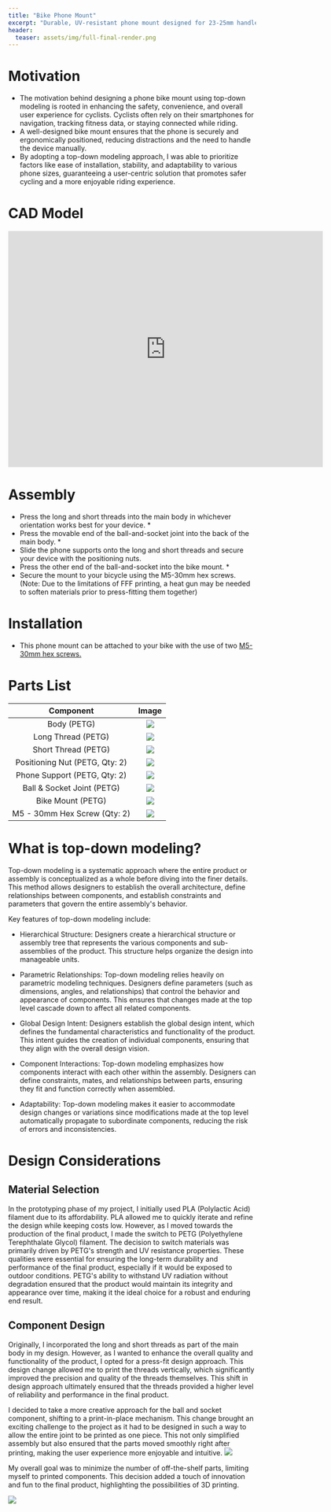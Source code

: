 ```yaml
---
title: "Bike Phone Mount"
excerpt: "Durable, UV-resistant phone mount designed for 23-25mm handlebars."
header:
  teaser: assets/img/full-final-render.png
---
```

# Motivation
  * The motivation behind designing a phone bike mount using top-down modeling is rooted in enhancing the safety, convenience, and overall user experience for cyclists. Cyclists often rely on their smartphones for navigation, tracking fitness data, or staying connected while riding. 
  * A well-designed bike mount ensures that the phone is securely and ergonomically positioned, reducing distractions and the need to handle the device manually. 
  * By adopting a top-down modeling approach, I was able to prioritize factors like ease of installation, stability, and adaptability to various phone sizes, guaranteeing a user-centric solution that promotes safer cycling and a more enjoyable riding experience.

# CAD Model
<iframe src="https://vanderbilt643.autodesk360.com/shares/public/SH512d4QTec90decfa6ef55bd0e2e4874408?mode=embed" width="640" height="480" allowfullscreen="true" webkitallowfullscreen="true" mozallowfullscreen="true"  frameborder="0"></iframe>

# Assembly
  * Press the long and short threads into the main body in whichever orientation works best for your device. *
  * Press the movable end of the ball-and-socket joint into the back of the main body. *
  * Slide the phone supports onto the long and short threads and secure your device with the positioning nuts.
  * Press the other end of the ball-and-socket into the bike mount. *
  * Secure the mount to your bicycle using the M5-30mm hex screws.
  (Note: Due to the limitations of FFF printing, a heat gun may be needed to soften materials prior to press-fitting them together)

# Installation
  * This phone mount can be attached to your bike with the use of two [M5-30mm hex screws.](https://www.mcmaster.com/products/screws/alloy-steel-socket-head-screws-8/length~30-0-mm/length~30-mm/?s=m5+screws)

# Parts List

|                 Component                 | Image |
|:-----------------------------------------:|:-----:|
|      Body (PETG)                            |   ![](/assets/img/body-render.png)        |
|      Long Thread  (PETG)                    |   ![](/assets/img/long-render.png)        |
|      Short Thread  (PETG)                   |   ![](/assets/img/short-render.png)       |
|      Positioning Nut  (PETG, Qty: 2)        |   ![](/assets/img/nut-render.png)         |
|      Phone Support (PETG, Qty: 2)           |   ![](/assets/img/constraint-render.png)  |
|      Ball & Socket Joint (PETG)             |   ![](/assets/img/ball-socket-render.png) |
|      Bike Mount (PETG)                      |   ![](/assets/img/mount-render.png)       |
|      M5 - 30mm Hex Screw (Qty: 2)           |   ![](/assets/img/m5-30.png)              |

# What is top-down modeling?
Top-down modeling is a systematic approach where the entire product or assembly is conceptualized as a whole before diving into the finer details. This method allows designers to establish the overall architecture, define relationships between components, and establish constraints and parameters that govern the entire assembly's behavior.

Key features of top-down modeling include:

  * Hierarchical Structure: Designers create a hierarchical structure or assembly tree that represents the various components and sub-assemblies of the product. This structure helps organize the design into manageable units.

  * Parametric Relationships: Top-down modeling relies heavily on parametric modeling techniques. Designers define parameters (such as dimensions, angles, and relationships) that control the behavior and appearance of components. This ensures that changes made at the top level cascade down to affect all related components.

  * Global Design Intent: Designers establish the global design intent, which defines the fundamental characteristics and functionality of the product. This intent guides the creation of individual components, ensuring that they align with the overall design vision.

  * Component Interactions: Top-down modeling emphasizes how components interact with each other within the assembly. Designers can define constraints, mates, and relationships between parts, ensuring they fit and function correctly when assembled.

  * Adaptability: Top-down modeling makes it easier to accommodate design changes or variations since modifications made at the top level automatically propagate to subordinate components, reducing the risk of errors and inconsistencies.

# Design Considerations
## Material Selection
In the prototyping phase of my project, I initially used PLA (Polylactic Acid) filament due to its affordability. PLA allowed me to quickly iterate and refine the design while keeping costs low. However, as I moved towards the production of the final product, I made the switch to PETG (Polyethylene Terephthalate Glycol) filament. The decision to switch materials was primarily driven by PETG's strength and UV resistance properties. These qualities were essential for ensuring the long-term durability and performance of the final product, especially if it would be exposed to outdoor conditions. PETG's ability to withstand UV radiation without degradation ensured that the product would maintain its integrity and appearance over time, making it the ideal choice for a robust and enduring end result.

## Component Design
Originally, I incorporated the long and short threads as part of the main body in my design. However, as I wanted to enhance the overall quality and functionality of the product, I opted for a press-fit design approach. This design change allowed me to print the threads vertically, which significantly improved the precision and quality of the threads themselves. This shift in design approach ultimately ensured that the threads provided a higher level of reliability and performance in the final product.

I decided to take a more creative approach for the ball and socket component, shifting to a print-in-place mechanism. This change brought an exciting challenge to the project as it had to be designed in such a way to allow the entire joint to be printed as one piece. This not only simplified assembly but also ensured that the parts moved smoothly right after printing, making the user experience more enjoyable and intuitive. 
![](/assets/img/socket-cross-section.PNG)

My overall goal was to minimize the number of off-the-shelf parts, limiting myself to printed components. This decision added a touch of innovation and fun to the final product, highlighting the possibilities of 3D printing.

![](/assets/img/full-final-render.png)
